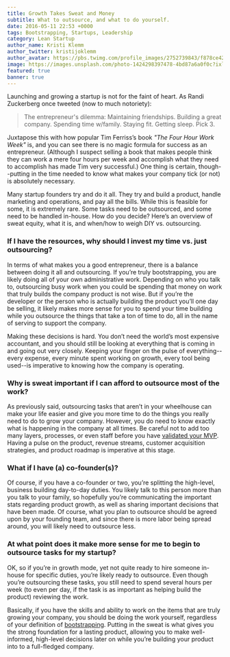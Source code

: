```yaml
---
title: Growth Takes Sweat and Money
subtitle: What to outsource, and what to do yourself.
date: 2016-05-11 22:53 +0000
tags: Bootstrapping, Startups, Leadership
category: Lean Startup
author_name: Kristi Klemm
author_twitter: kristijoklemm
author_avatar: https://pbs.twimg.com/profile_images/2752739843/f878ce42bbeb25aec4c29e24240ae98d.png
image: https://images.unsplash.com/photo-1424298397478-4bd87a6a0f0c?ixlib=rb-0.3.5&q=80&fm=jpg&crop=entropy&s=8bdec4a5365fabf1948d8f1e9039b47a
featured: true
banner: true
---
```


Launching and growing a startup is not for the faint of heart. As Randi Zuckerberg once tweeted (now to much notoriety):

 > The entrepreneur's dilemma: Maintaining friendships. Building a great company. Spending time w/family. Staying fit. Getting sleep. Pick 3.

 Juxtapose this with how popular Tim Ferriss’s book _"The Four Hour Work Week"_ is, and you can see there is no magic formula for success as an entrepreneur. (Although I suspect selling a book that makes people think they can work a mere four hours per week and accomplish what they need to accomplish has made Tim very successful.) One thing is certain, though--putting in the time needed to know what makes your company tick (or not) is absolutely necessary.

Many startup founders try and do it all. They try and build a product, handle marketing and operations, and pay all the bills. While this is feasible for some, it is extremely rare. Some tasks need to be outsourced, and some need to be handled in-house. How do you decide? Here’s an overview of sweat equity, what it is, and when/how to weigh DIY vs. outsourcing.

### If I have the resources, why should I invest my time vs. just outsourcing? 

In terms of what makes you a good entrepreneur, there is a balance between doing it all and outsourcing. If you’re truly bootstrapping, you are likely doing all of your own administrative work. Depending on who you talk to, outsourcing busy work when you could be spending that money on work that truly builds the company product is not wise. But if you’re the developer or the person who is actually building the product you’ll one day be selling, it likely makes more sense for you to spend your time building while you outsource the things that take a ton of time to do, all in the name of serving to support the company. 

Making these decisions is hard. You don’t need the world’s most expensive accountant, and you should still be looking at everything that is coming in and going out very closely. Keeping your finger on the pulse of everything--every expense, every minute spent working on growth, every tool being used--is imperative to knowing how the company is operating.

### Why is sweat important if I can afford to outsource most of the work? 

As previously said, outsourcing tasks that aren’t in your wheelhouse can make your life easier and give you more time to do the things you really need to do to grow your company. However, you do need to know exactly what is happening in the company at all times. Be careful not to add too many layers, processes, or even staff before you have <a href="https://www.kohactive.com/blog/before-you-start-your-startup/" target="_blank">validated your MVP</a>. Having a pulse on the product, revenue streams, customer acquisition strategies, and product roadmap is imperative at this stage.

### What if I have (a) co-founder(s)? 

Of course, if you have a co-founder or two, you’re splitting the high-level, business building day-to-day duties. You likely talk to this person more than you talk to your family, so hopefully you’re communicating the important stats regarding product growth, as well as sharing important decisions that have been made. Of course, what you plan to outsource should be agreed upon by your founding team, and since there is more labor being spread around, you will likely need to outsource less.

### At what point does it make more sense for me to begin to outsource tasks for my startup? 

OK, so if you’re in growth mode, yet not quite ready to hire someone in-house for specific duties, you’re likely ready to outsource. Even though you’re outsourcing these tasks, you still need to spend several hours per week (to even per day, if the task is as important as helping build the product) reviewing the work. 

Basically, if you have the skills and ability to work on the items that are truly growing your company, you should be doing the work yourself, regardless of your definition of <a href="https://www.kohactive.com/blog/the-funding-conundrum/" target="_blank">bootstrapping</a>. Putting in the sweat is what gives you the strong foundation for a lasting product, allowing you to make well-informed, high-level decisions later on while you’re building your product into to a full-fledged company.

